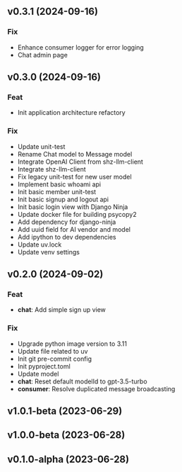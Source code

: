 ## v0.3.1 (2024-09-16)

### Fix

- Enhance consumer logger for error logging
- Chat admin page

## v0.3.0 (2024-09-16)

### Feat

- Init application architecture refactory

### Fix

- Update unit-test
- Rename Chat model to Message model
- Integrate OpenAI Client from shz-llm-client
- Integrate shz-llm-client
- Fix legacy unit-test for new user model
- Implement basic whoami api
- Init basic member unit-test
- Init basic signup and logout api
- Init basic login view with Django Ninja
- Update docker file for building psycopy2
- Add dependency for django-ninja
- Add uuid field for AI vendor and model
- Add ipython to dev dependencies
- Update uv.lock
- Update venv settings

## v0.2.0 (2024-09-02)

### Feat

- **chat**: Add simple sign up view

### Fix

- Upgrade python image version to 3.11
- Update file related to uv
- Init git pre-commit config
- Init pyproject.toml
- Update model
- **chat**: Reset default modelId to gpt-3.5-turbo
- **consumer**: Resolve duplicated message broadcasting

## v1.0.1-beta (2023-06-29)

## v1.0.0-beta (2023-06-28)

## v0.1.0-alpha (2023-06-28)
